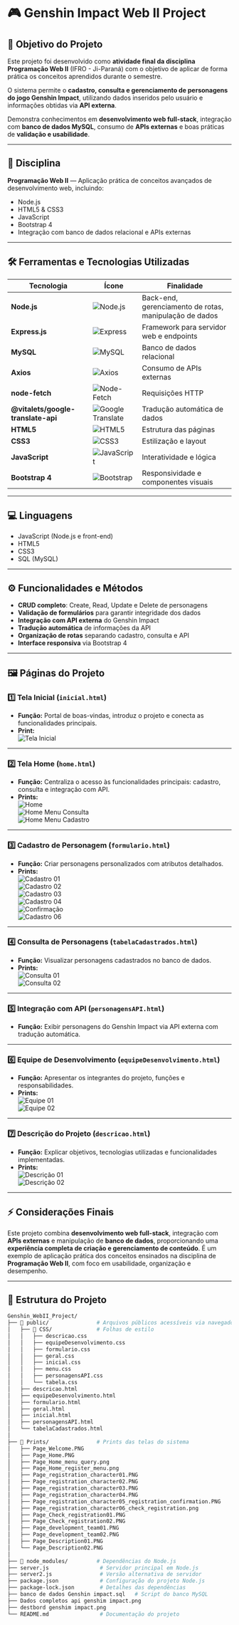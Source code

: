 # 🎮 Genshin Impact Web II Project

## 📌 Objetivo do Projeto
Este projeto foi desenvolvido como **atividade final da disciplina Programação Web II** (IFRO - Ji-Paraná) com o objetivo de aplicar de forma prática os conceitos aprendidos durante o semestre.  

O sistema permite o **cadastro, consulta e gerenciamento de personagens do jogo Genshin Impact**, utilizando dados inseridos pelo usuário e informações obtidas via **API externa**.  

Demonstra conhecimentos em **desenvolvimento web full-stack**, integração com **banco de dados MySQL**, consumo de **APIs externas** e boas práticas de **validação e usabilidade**.

---

## 🏫 Disciplina
**Programação Web II** — Aplicação prática de conceitos avançados de desenvolvimento web, incluindo:

- Node.js  
- HTML5 & CSS3  
- JavaScript  
- Bootstrap 4  
- Integração com banco de dados relacional e APIs externas  

---

## 🛠️ Ferramentas e Tecnologias Utilizadas

| Tecnologia | Ícone | Finalidade |
|------------|-------|------------|
| **Node.js** | ![Node.js](https://img.icons8.com/color/48/000000/nodejs.png) | Back-end, gerenciamento de rotas, manipulação de dados |
| **Express.js** | ![Express](https://img.icons8.com/ios/50/000000/express-js.png) | Framework para servidor web e endpoints |
| **MySQL** | ![MySQL](https://img.icons8.com/ios-filled/50/000000/mysql-logo.png) | Banco de dados relacional |
| **Axios** | ![Axios](https://img.shields.io/badge/Axios-API-blue?logo=axios&logoColor=white) | Consumo de APIs externas |
| **node-fetch** | ![Node-Fetch](https://img.shields.io/badge/node--fetch-HTTP-green?logo=node.js&logoColor=white) | Requisições HTTP |
| **@vitalets/google-translate-api** | ![Google Translate](https://img.icons8.com/ios-filled/50/000000/google-translate.png) | Tradução automática de dados |
| **HTML5** | ![HTML5](https://img.icons8.com/color/48/000000/html-5.png) | Estrutura das páginas |
| **CSS3** | ![CSS3](https://img.icons8.com/color/48/000000/css3.png) | Estilização e layout |
| **JavaScript** | ![JavaScript](https://img.icons8.com/color/48/000000/javascript.png) | Interatividade e lógica |
| **Bootstrap 4** | ![Bootstrap](https://img.icons8.com/color/48/000000/bootstrap.png) | Responsividade e componentes visuais |

---

## 💻 Linguagens

- JavaScript (Node.js e front-end)  
- HTML5  
- CSS3  
- SQL (MySQL)  

---

## ⚙️ Funcionalidades e Métodos
- **CRUD completo**: Create, Read, Update e Delete de personagens  
- **Validação de formulários** para garantir integridade dos dados  
- **Integração com API externa** do Genshin Impact  
- **Tradução automática** de informações da API  
- **Organização de rotas** separando cadastro, consulta e API  
- **Interface responsiva** via Bootstrap 4  

---

## 🖼️ Páginas do Projeto

### 1️⃣ Tela Inicial (`inicial.html`)  
- **Função:** Portal de boas-vindas, introduz o projeto e conecta as funcionalidades principais.  
- **Print:**  
![Tela Inicial](https://github.com/WasgtonGomes/Genshin_WebII_Project/blob/main/Prints/Page_Welcome.PNG)

---

### 2️⃣ Tela Home (`home.html`)  
- **Função:** Centraliza o acesso às funcionalidades principais: cadastro, consulta e integração com API.  
- **Prints:**  
![Home](https://github.com/WasgtonGomes/Genshin_WebII_Project/blob/main/Prints/Page_Home.PNG)  
![Home Menu Consulta](https://github.com/WasgtonGomes/Genshin_WebII_Project/blob/main/Prints/Page_Home_menu_query.png)  
![Home Menu Cadastro](https://github.com/WasgtonGomes/Genshin_WebII_Project/blob/main/Prints/Page_Home_register_menu.png)

---

### 3️⃣ Cadastro de Personagem (`formulario.html`)  
- **Função:** Criar personagens personalizados com atributos detalhados.  
- **Prints:**  
![Cadastro 01](https://github.com/WasgtonGomes/Genshin_WebII_Project/blob/main/Prints/Page_registration_character01.PNG)  
![Cadastro 02](https://github.com/WasgtonGomes/Genshin_WebII_Project/blob/main/Prints/Page_registration_character02.PNG)  
![Cadastro 03](https://github.com/WasgtonGomes/Genshin_WebII_Project/blob/main/Prints/Page_registration_character03.PNG)  
![Cadastro 04](https://github.com/WasgtonGomes/Genshin_WebII_Project/blob/main/Prints/Page_registration_character04.PNG)  
![Confirmação](https://github.com/WasgtonGomes/Genshin_WebII_Project/blob/main/Prints/Page_registration_character05_registration_confirmation.PNG)  
![Cadastro 06](https://github.com/WasgtonGomes/Genshin_WebII_Project/blob/main/Prints/Page_registration_character06_check_registration.png)

---

### 4️⃣ Consulta de Personagens (`tabelaCadastrados.html`)  
- **Função:** Visualizar personagens cadastrados no banco de dados.  
- **Prints:**  
![Consulta 01](https://github.com/WasgtonGomes/Genshin_WebII_Project/blob/main/Prints/Page_Check_registration01.PNG)  
![Consulta 02](https://github.com/WasgtonGomes/Genshin_WebII_Project/blob/main/Prints/Page_Check_registration02.PNG)

---

### 5️⃣ Integração com API (`personagensAPI.html`)  
- **Função:** Exibir personagens do Genshin Impact via API externa com tradução automática.  

---

### 6️⃣ Equipe de Desenvolvimento (`equipeDesenvolvimento.html`)  
- **Função:** Apresentar os integrantes do projeto, funções e responsabilidades.  
- **Prints:**  
![Equipe 01](https://github.com/WasgtonGomes/Genshin_WebII_Project/blob/main/Prints/Page_development_team01.PNG)  
![Equipe 02](https://github.com/WasgtonGomes/Genshin_WebII_Project/blob/main/Prints/Page_development_team02.PNG)

---

### 7️⃣ Descrição do Projeto (`descricao.html`)  
- **Função:** Explicar objetivos, tecnologias utilizadas e funcionalidades implementadas.  
- **Prints:**  
![Descrição 01](https://github.com/WasgtonGomes/Genshin_WebII_Project/blob/main/Prints/Page_Description01.PNG)  
![Descrição 02](https://github.com/WasgtonGomes/Genshin_WebII_Project/blob/main/Prints/Page_Description02.PNG)

---

## ⚡ Considerações Finais
Este projeto combina **desenvolvimento web full-stack**, integração com **APIs externas** e manipulação de **banco de dados**, proporcionando uma **experiência completa de criação e gerenciamento de conteúdo**. É um exemplo de aplicação prática dos conceitos ensinados na disciplina de **Programação Web II**, com foco em usabilidade, organização e desempenho.

---

## 🔗 Estrutura do Projeto

```bash
Genshin_WebII_Project/
├── 📂 public/               # Arquivos públicos acessíveis via navegador
│   ├── 📂 CSS/              # Folhas de estilo
│   │   ├── descricao.css
│   │   ├── equipeDesenvolvimento.css
│   │   ├── formulario.css
│   │   ├── geral.css
│   │   ├── inicial.css
│   │   ├── menu.css
│   │   ├── personagensAPI.css
│   │   └── tabela.css
│   ├── descricao.html
│   ├── equipeDesenvolvimento.html
│   ├── formulario.html
│   ├── geral.html
│   ├── inicial.html
│   ├── personagensAPI.html
│   └── tabelaCadastrados.html
│
├── 📂 Prints/               # Prints das telas do sistema
│   ├── Page_Welcome.PNG
│   ├── Page_Home.PNG
│   ├── Page_Home_menu_query.png
│   ├── Page_Home_register_menu.png
│   ├── Page_registration_character01.PNG
│   ├── Page_registration_character02.PNG
│   ├── Page_registration_character03.PNG
│   ├── Page_registration_character04.PNG
│   ├── Page_registration_character05_registration_confirmation.PNG
│   ├── Page_registration_character06_check_registration.png
│   ├── Page_Check_registration01.PNG
│   ├── Page_Check_registration02.PNG
│   ├── Page_development_team01.PNG
│   ├── Page_development_team02.PNG
│   ├── Page_Description01.PNG
│   └── Page_Description02.PNG
│
├── 📂 node_modules/         # Dependências do Node.js
├── server.js                # Servidor principal em Node.js
├── server2.js               # Versão alternativa de servidor
├── package.json             # Configuração do projeto Node.js
├── package-lock.json        # Detalhes das dependências
├── banco de dados Genshin impact.sql   # Script do banco MySQL
├── Dados completos api genshim impact.png
├── destbord genshim impact.png
└── README.md                # Documentação do projeto

